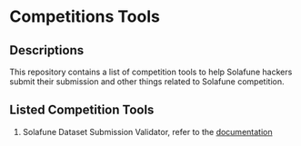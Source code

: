 # Competitions Tools

## Descriptions

This repository contains a list of competition tools to help Solafune hackers submit their submission and other things related to Solafune competition.

## Listed Competition Tools

1. Solafune Dataset Submission Validator, refer to the [documentation](/docs/competition_tools/solafune_dataset_validator.md)
